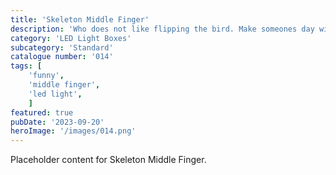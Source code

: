 ```yaml
---
title: 'Skeleton Middle Finger'
description: 'Who does not like flipping the bird. Make someones day with this funny middle finger Skeleton LED light'
category: 'LED Light Boxes'
subcategory: 'Standard'
catalogue number: '014'
tags: [
    'funny', 
    'middle finger',
    'led light', 
    ]
featured: true
pubDate: '2023-09-20'
heroImage: '/images/014.png'
---
```


Placeholder content for Skeleton Middle Finger.